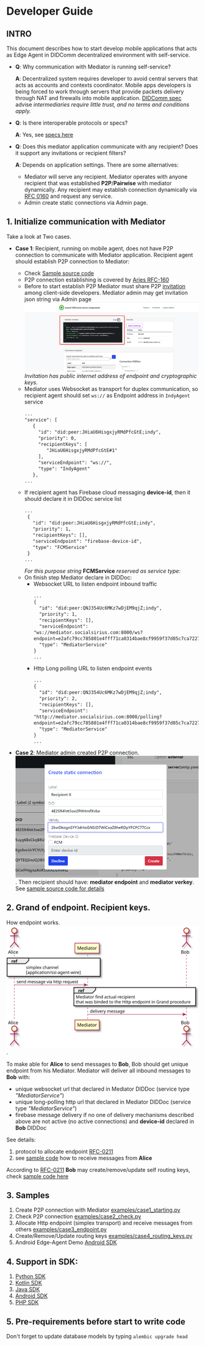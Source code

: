 # Developer Guide

## INTRO
This document describes how to start develop mobile applications that acts as 
Edge Agent in DIDComm decentralized environment with self-service.

 - **Q**: Why communication with Mediator is running self-service?
   
   **A**: Decentralized system requires developer to avoid central servers that acts
      as accounts and contexts coordinator. Mobile apps developers is being forced
      to work through servers that provide packets delivery through NAT and firewalls
      into mobile application. [DIDComm spec](https://identity.foundation/didcomm-messaging/spec/#purpose-and-scope)
      advise *intermediaries require little trust, and no terms and conditions apply.*
   
 - **Q**: Is there interoperable protocols or specs?

   **A**: Yes, see [specs here](https://identity.foundation/didcomm-messaging/spec/#roles)

 - **Q**: Does this mediator application communicate with any recipient? Does it support any 
          invitations or recipient filters?
   
   **A**: Depends on application settings. There are some alternatives:
    - Mediator will serve any recipient.
      Mediator operates with anyone recipient that was established **P2P**/**Pairwise** with mediator 
      dynamically. Any recipient may establish connection dynamically via [RFC 0160](https://github.com/hyperledger/aries-rfcs/tree/master/features/0160-connection-protocol)
      and request any service. 
    - Admin create static connections via Admin page.

## 1. Initialize communication with Mediator

Take a look at Two cases. 
  - **Case 1**: Recipient, running on mobile agent, does not have P2P connection to communicate 
    with Mediator application. Recipient agent should establish P2P connection to Mediator:
     - Check [Sample source code](../examples/case1_starting.py)
     - P2P connection establishing is covered by [Aries RFC-160](https://github.com/hyperledger/aries-rfcs/tree/master/features/0160-connection-protocol)
     - Before to start establish P2P Mediator must share P2P [invitation](https://github.com/hyperledger/aries-rfcs/tree/master/features/0160-connection-protocol#0-invitation-to-connect)
       among client-side developers. Mediator admin may get invitation json string via Admin page
       ![P2P invitation](_static/invitation.png?raw=true)
       *Invitation has public internet address of endpoint and cryptographic keys.*
     - Mediator uses Websocket as transport for duplex communication, so recipient agent
       should set ```ws://``` as Endpoint address in ```IndyAgent``` service
         ```
         ...
         "service": [
            {
              "id": "did:peer:JHiaU6HisgxjyRMdPfcGtE;indy",
              "priority": 0,
              "recipientKeys": [
                 "JHiaU6HisgxjyRMdPfcGtE#1"
              ],
              "serviceEndpoint": "ws://",
              "type": "IndyAgent"
            },
         ...
         ```
     - If recipient agent has Firebase cloud messaging **device-id**, then it should declare it in DIDDoc service list
       ```
       ...
        {
          "id": "did:peer:JHiaU6HisgxjyRMdPfcGtE;indy",
          "priority": 1,
          "recipientKeys": [],
          "serviceEndpoint": "firebase-device-id",
          "type": "FCMService"
        }
       ...
       ```
       *For this purpose string* **FCMService**  *reserved as service type:* 
     - On finish step Mediator declare in DIDDoc: 
       - Websocket URL to listen endpoint inbound traffic
         ```
         ...
         {
           "id": "did:peer:QNJ354Uc6MKz7wDjEM9qjZ;indy",
           "priority": 1,
           "recipientKeys": [],
           "serviceEndpoint": "ws://mediator.socialsirius.com:8000/ws?endpoint=e2afc79cc785801e4fff71ca0314bae8cf9959f37d05c7ca722721acc91530ab",
           "type": "MediatorService"
         }
         ...
         ```
       - Http Long polling URL to listen endpoint events
         ```
         ...
         {
           "id": "did:peer:QNJ354Uc6MKz7wDjEM9qjZ;indy",
           "priority": 2,
           "recipientKeys": [],
           "serviceEndpoint": "http://mediator.socialsirius.com:8000/polling?endpoint=e2afc79cc785801e4fff71ca0314bae8cf9959f37d05c7ca722721acc91530ab",
           "type": "MediatorService"
         }
         ...
         ```
         
  - **Case 2**: Mediator admin created P2P connection. ![Static connection](_static/create_static_connection.png?raw=true).
    Then recipient should have: **mediator endpoint** and **mediator verkey**.
    See [sample source code for details](../examples/case2_check.py)

         

## 2. Grand of endpoint. Recipient keys.
How endpoint works.
![How endpoint works](_static/endpoint.svg?raw=true).

To make able for **Alice** to send messages to **Bob**, Bob should get unique endpoint from his Mediator.
Mediator will deliver all inbound messages to **Bob** with:

- unique websocket url that declared in Mediator DIDDoc (service type *"MediatorService"*)
- unique long-polling http url that declared in Mediator DIDDoc (service type *"MediatorService"*)
- firebase message delivery if no one of delivery mechanisms described above are not active (no active connections)
  and **device-id** declared in **Bob** DIDDoc

See details:
1. protocol to allocate endpoint [RFC-0211](https://github.com/hyperledger/aries-rfcs/tree/main/features/0211-route-coordination)
2. see [sample code](../examples/case3_endpoint.py) how to receive messages from **Alice**

According to [RFC-0211](https://github.com/hyperledger/aries-rfcs/tree/main/features/0211-route-coordination)
**Bob** may create/remove/update self routing keys, check [sample code here](../examples/case4_routing_keys.py)

## 3. Samples

1. Create P2P connection with Mediator [examples/case1_starting.py](../examples/case1_starting.py)
2. Check P2P connection [examples/case2_check.py](../examples/case2_check.py)
3. Allocate Http endpoint (simplex transport) and receive messages from others [examples/case3_endpoint.py](../examples/case3_endpoint.py)
4. Create/Remove/Update routing keys [examples/case4_routing_keys.py](../examples/case4_routing_keys.py)
5. Android Edge-Agent Demo [Android SDK](https://github.com/Sirius-social/DIDComm-Android-Sample)

## 4. Support in SDK:
1. [Python SDK](https://github.com/Sirius-social/sirius-sdk-python)
2. [Kotlin SDK](https://github.com/Sirius-social/sirius-sdk-kotlin)
3. [Java SDK](https://github.com/Sirius-social/sirius-sdk-java)
4. [Android SDK](https://github.com/Sirius-social/sirius-sdk-android)
5. [PHP SDK](https://github.com/Sirius-social/sirius-sdk-php)

## 5. Pre-requirements before start to write code
Don't forget to update database models by typing ```alembic upgrade head```

